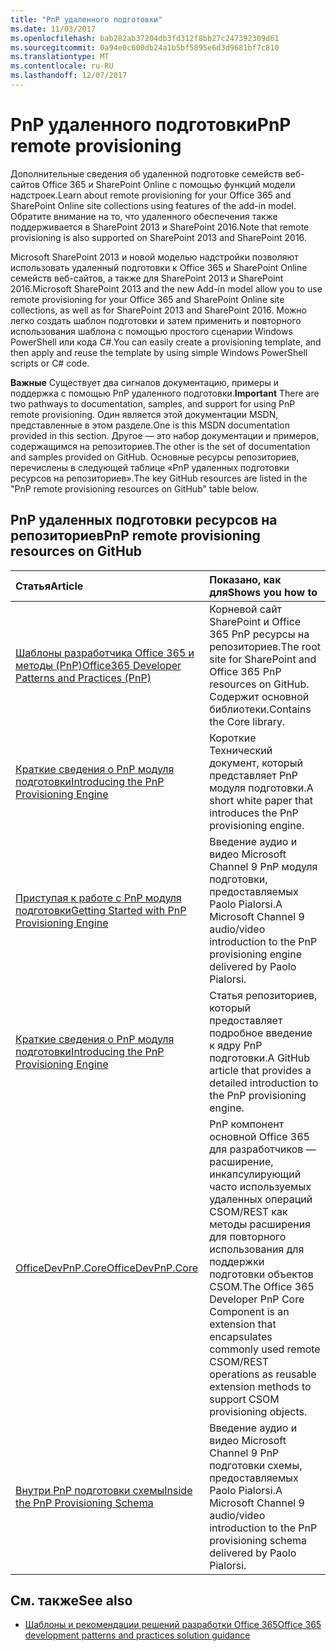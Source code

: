 ```yaml
---
title: "PnP удаленного подготовки"
ms.date: 11/03/2017
ms.openlocfilehash: bab282ab37204db3fd312f8bb27c247392309d61
ms.sourcegitcommit: 0a94e0c600db24a1b5bf5895e6d3d9681bf7c810
ms.translationtype: MT
ms.contentlocale: ru-RU
ms.lasthandoff: 12/07/2017
---
```

# <a name="pnp-remote-provisioning"></a><span data-ttu-id="0358b-102">PnP удаленного подготовки</span><span class="sxs-lookup"><span data-stu-id="0358b-102">PnP remote provisioning</span></span>

<span data-ttu-id="0358b-103">Дополнительные сведения об удаленной подготовке семейств веб-сайтов Office 365 и SharePoint Online с помощью функций модели надстроек.</span><span class="sxs-lookup"><span data-stu-id="0358b-103">Learn about remote provisioning for your Office 365 and SharePoint Online site collections using features of the add-in model.</span></span> <span data-ttu-id="0358b-104">Обратите внимание на то, что удаленного обеспечения также поддерживается в SharePoint 2013 и SharePoint 2016.</span><span class="sxs-lookup"><span data-stu-id="0358b-104">Note that remote provisioning is also supported on SharePoint 2013 and SharePoint 2016.</span></span>

<span data-ttu-id="0358b-105">Microsoft SharePoint 2013 и новой моделью надстройки позволяют использовать удаленный подготовки к Office 365 и SharePoint Online семейств веб-сайтов, а также для SharePoint 2013 и SharePoint 2016.</span><span class="sxs-lookup"><span data-stu-id="0358b-105">Microsoft SharePoint 2013 and the new Add-in model allow you to use remote provisioning for your Office 365 and SharePoint Online site collections, as well as for SharePoint 2013 and SharePoint 2016.</span></span> <span data-ttu-id="0358b-106">Можно легко создать шаблон подготовки и затем применить и повторного использования шаблона с помощью простого сценарии Windows PowerShell или кода C#.</span><span class="sxs-lookup"><span data-stu-id="0358b-106">You can easily create a provisioning template, and then apply and reuse the template by using simple Windows PowerShell scripts or C# code.</span></span>

<span data-ttu-id="0358b-107">**Важные**  Существует два сигналов документацию, примеры и поддержка с помощью PnP удаленного подготовки.</span><span class="sxs-lookup"><span data-stu-id="0358b-107">**Important**  There are two pathways to documentation, samples, and support for using PnP remote provisioning.</span></span> <span data-ttu-id="0358b-108">Один является этой документации MSDN, представленные в этом разделе.</span><span class="sxs-lookup"><span data-stu-id="0358b-108">One is this MSDN documentation provided in this section.</span></span> <span data-ttu-id="0358b-109">Другое — это набор документации и примеров, содержащимся на репозиториев.</span><span class="sxs-lookup"><span data-stu-id="0358b-109">The other is the set of documentation and samples provided on GitHub.</span></span> <span data-ttu-id="0358b-110">Основные ресурсы репозиториев, перечислены в следующей таблице «PnP удаленных подготовки ресурсов на репозиториев».</span><span class="sxs-lookup"><span data-stu-id="0358b-110">The key GitHub resources are listed in the "PnP remote provisioning resources on GitHub" table below.</span></span>

## <a name="pnp-remote-provisioning-resources-on-github"></a><span data-ttu-id="0358b-111">PnP удаленных подготовки ресурсов на репозиториев</span><span class="sxs-lookup"><span data-stu-id="0358b-111">PnP remote provisioning resources on GitHub</span></span>

|<span data-ttu-id="0358b-112">**Статья**</span><span class="sxs-lookup"><span data-stu-id="0358b-112">**Article**</span></span>|<span data-ttu-id="0358b-113">**Показано, как для**</span><span class="sxs-lookup"><span data-stu-id="0358b-113">**Shows you how to**</span></span>|
|:-----|:-----|
|[<span data-ttu-id="0358b-114">Шаблоны разработчика Office 365 и методы (PnP)</span><span class="sxs-lookup"><span data-stu-id="0358b-114">Office365 Developer Patterns and Practices (PnP)</span></span>](https://github.com/SharePoint/PnP)|<span data-ttu-id="0358b-115">Корневой сайт SharePoint и Office 365 PnP ресурсы на репозиториев.</span><span class="sxs-lookup"><span data-stu-id="0358b-115">The root site for SharePoint and Office 365 PnP resources on GitHub.</span></span> <span data-ttu-id="0358b-116">Содержит основной библиотеки.</span><span class="sxs-lookup"><span data-stu-id="0358b-116">Contains the Core library.</span></span>|
|[<span data-ttu-id="0358b-117">Краткие сведения о PnP модуля подготовки</span><span class="sxs-lookup"><span data-stu-id="0358b-117">Introducing the PnP Provisioning Engine</span></span>](Introducing-the-PnP-Provisioning-Engine.md)| <span data-ttu-id="0358b-118">Короткие Технический документ, который представляет PnP модуля подготовки.</span><span class="sxs-lookup"><span data-stu-id="0358b-118">A short white paper that introduces the PnP provisioning engine.</span></span>|
|[<span data-ttu-id="0358b-119">Приступая к работе с PnP модуля подготовки</span><span class="sxs-lookup"><span data-stu-id="0358b-119">Getting Started with PnP Provisioning Engine</span></span>](https://channel9.msdn.com/blogs/OfficeDevPnP/Getting-Started-with-PnP-Provisioning-Engine)|<span data-ttu-id="0358b-120">Введение аудио и видео Microsoft Channel 9 PnP модуля подготовки, предоставляемых Paolo Pialorsi.</span><span class="sxs-lookup"><span data-stu-id="0358b-120">A Microsoft Channel 9 audio/video introduction to the PnP provisioning engine delivered by Paolo Pialorsi.</span></span>|
|[<span data-ttu-id="0358b-121">Краткие сведения о PnP модуля подготовки</span><span class="sxs-lookup"><span data-stu-id="0358b-121">Introducing the PnP Provisioning Engine</span></span>](https://github.com/SharePoint/PnP-Guidance/blob/551b9f6a66cf94058ba5497e310d519647afb20c/articles/Introducing-the-PnP-Provisioning-Engine.md)|<span data-ttu-id="0358b-122">Статья репозиториев, который предоставляет подробное введение к ядру PnP подготовки.</span><span class="sxs-lookup"><span data-stu-id="0358b-122">A GitHub article that provides a detailed introduction to the PnP provisioning engine.</span></span>|
|[<span data-ttu-id="0358b-123">OfficeDevPnP.Core</span><span class="sxs-lookup"><span data-stu-id="0358b-123">OfficeDevPnP.Core </span></span>](https://github.com/SharePoint/PnP-Sites-Core/tree/master/Core)|<span data-ttu-id="0358b-124">PnP компонент основной Office 365 для разработчиков — расширение, инкапсулирующий часто используемых удаленных операций CSOM/REST как методы расширения для повторного использования для поддержки подготовки объектов CSOM.</span><span class="sxs-lookup"><span data-stu-id="0358b-124">The Office 365 Developer PnP Core Component is an extension that encapsulates commonly used remote CSOM/REST operations as reusable extension methods to support CSOM provisioning objects.</span></span>|
|[<span data-ttu-id="0358b-125">Внутри PnP подготовки схемы</span><span class="sxs-lookup"><span data-stu-id="0358b-125">Inside the PnP Provisioning Schema</span></span>](https://channel9.msdn.com/blogs/OfficeDevPnP/Deep-dive-to-PnP-provisioning-engine-schema)|<span data-ttu-id="0358b-126">Введение аудио и видео Microsoft Channel 9 PnP подготовки схемы, предоставляемых Paolo Pialorsi.</span><span class="sxs-lookup"><span data-stu-id="0358b-126">A Microsoft Channel 9 audio/video introduction to the PnP provisioning schema delivered by Paolo Pialorsi.</span></span>|

## <a name="see-also"></a><span data-ttu-id="0358b-127">См. также</span><span class="sxs-lookup"><span data-stu-id="0358b-127">See also</span></span>
<span data-ttu-id="0358b-128"><a name="bk_addresources"> </a></span><span class="sxs-lookup"><span data-stu-id="0358b-128"></span></span>

- [<span data-ttu-id="0358b-129">Шаблоны и рекомендации решений разработки Office 365</span><span class="sxs-lookup"><span data-stu-id="0358b-129">Office 365 development patterns and practices solution guidance</span></span>](Office-365-development-patterns-and-practices-solution-guidance.md)
